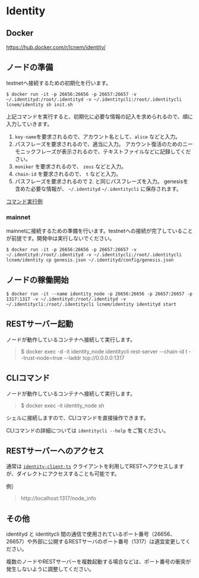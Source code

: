 # Identity

## Docker

https://hub.docker.com/r/lcnem/identity/

## ノードの準備

testnetへ接続するための初期化を行います。

```Shell
$ docker run -it -p 26656:26656 -p 26657:26657 -v ~/.identityd:/root/.identityd -v ~/.identitycli:/root/.identitycli lcnem/identity sh init.sh
```

上記コマンドを実行すると、初期化に必要な情報の記入を求められるので、順に入力していきます。

1. `key-name`を要求されるので、アカウント名として、`alice` などと入力。
2. パスフレーズを要求されるので、適当に入力。
    アカウント復活のためのニーモニックフレーズが表示されるので、テキストファイルなどに記録してください。
3. `moniker` を要求されるので、 `zeus` などと入力。
4. `chain-id` を要求されるので、 `t` などと入力。
5. パスフレーズを要求されるので 2. と同じパスフレーズを入力。
    genesisを含めた必要な情報が、 `~/.identityd` `~/.identitycli` に保存されます。

[コマンド実行例](docs/setup-identity.md)

### mainnet

mainnetに接続するための準備を行います。testnetへの接続が完了していることが前提です。開発中は実行しないでください。

```Shell
$ docker run -it -p 26656:26656 -p 26657:26657 -v ~/.identityd:/root/.identityd -v ~/.identitycli:/root/.identitycli lcnem/identity cp genesis.json ~/.identityd/config/genesis.json
```

## ノードの稼働開始

```Shell
$ docker run -it --name identity_node -p 26656:26656 -p 26657:26657 -p 1317:1317 -v ~/.identityd:/root/.identityd -v ~/.identitycli:/root/.identitycli lcnem/identity identityd start
```

## RESTサーバー起動

ノードが動作しているコンテナへ接続して実行します。

>$ docker exec -d -it identity_node identitycli rest-server --chain-id t --trust-node=true --laddr tcp://0.0.0.0:1317

## CLIコマンド

ノードが動作しているコンテナへ接続して実行します。
>$ docker exec -it identity_node sh

シェルに接続しますので、CLIコマンドを直接操作できます。

CLIコマンドの詳細については `identitycli --help` をご覧ください。

## RESTサーバーへのアクセス

通常は [`identity-client-ts`](https://github.com/lcnem/identity-client-ts) クライアントを利用してRESTへアクセスしますが、ダイレクトにアクセスすることも可能です。

例）
>http://localhost:1317/node_info

## その他

identityd と identitycli 間の通信で使用されているポート番号（26656、26657）や外部に公開するRESTサーバのポート番号（1317）は適宜変更してください。

複数のノードやRESTサーバーを複数起動する場合などは、ポート番号の衝突が発生しないように調整してください。

